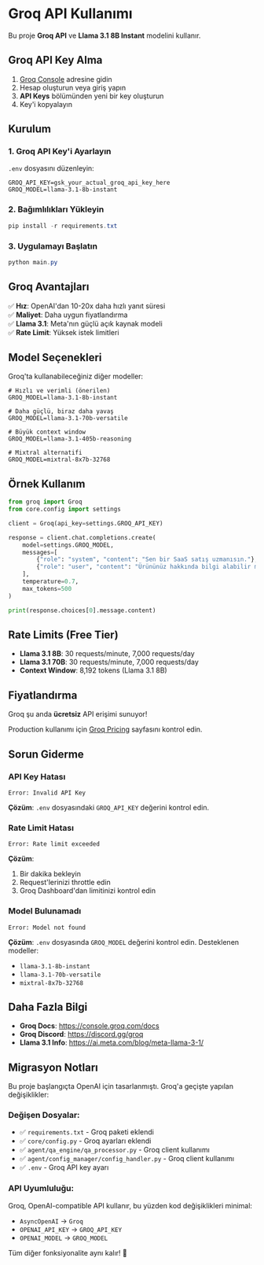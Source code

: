 # Groq API Kullanımı

Bu proje **Groq API** ve **Llama 3.1 8B Instant** modelini kullanır.

## Groq API Key Alma

1. [Groq Console](https://console.groq.com/) adresine gidin
2. Hesap oluşturun veya giriş yapın
3. **API Keys** bölümünden yeni bir key oluşturun
4. Key'i kopyalayın

## Kurulum

### 1. Groq API Key'i Ayarlayın

`.env` dosyasını düzenleyin:

```env
GROQ_API_KEY=gsk_your_actual_groq_api_key_here
GROQ_MODEL=llama-3.1-8b-instant
```

### 2. Bağımlılıkları Yükleyin

```powershell
pip install -r requirements.txt
```

### 3. Uygulamayı Başlatın

```powershell
python main.py
```

## Groq Avantajları

✅ **Hız**: OpenAI'dan 10-20x daha hızlı yanıt süresi  
✅ **Maliyet**: Daha uygun fiyatlandırma  
✅ **Llama 3.1**: Meta'nın güçlü açık kaynak modeli  
✅ **Rate Limit**: Yüksek istek limitleri

## Model Seçenekleri

Groq'ta kullanabileceğiniz diğer modeller:

```env
# Hızlı ve verimli (önerilen)
GROQ_MODEL=llama-3.1-8b-instant

# Daha güçlü, biraz daha yavaş
GROQ_MODEL=llama-3.1-70b-versatile

# Büyük context window
GROQ_MODEL=llama-3.1-405b-reasoning

# Mixtral alternatifi
GROQ_MODEL=mixtral-8x7b-32768
```

## Örnek Kullanım

```python
from groq import Groq
from core.config import settings

client = Groq(api_key=settings.GROQ_API_KEY)

response = client.chat.completions.create(
    model=settings.GROQ_MODEL,
    messages=[
        {"role": "system", "content": "Sen bir SaaS satış uzmanısın."},
        {"role": "user", "content": "Ürününüz hakkında bilgi alabilir miyim?"}
    ],
    temperature=0.7,
    max_tokens=500
)

print(response.choices[0].message.content)
```

## Rate Limits (Free Tier)

- **Llama 3.1 8B**: 30 requests/minute, 7,000 requests/day
- **Llama 3.1 70B**: 30 requests/minute, 7,000 requests/day
- **Context Window**: 8,192 tokens (Llama 3.1 8B)

## Fiyatlandırma

Groq şu anda **ücretsiz** API erişimi sunuyor! 

Production kullanımı için [Groq Pricing](https://console.groq.com/settings/billing) sayfasını kontrol edin.

## Sorun Giderme

### API Key Hatası

```
Error: Invalid API Key
```

**Çözüm**: `.env` dosyasındaki `GROQ_API_KEY` değerini kontrol edin.

### Rate Limit Hatası

```
Error: Rate limit exceeded
```

**Çözüm**: 
1. Bir dakika bekleyin
2. Request'lerinizi throttle edin
3. Groq Dashboard'dan limitinizi kontrol edin

### Model Bulunamadı

```
Error: Model not found
```

**Çözüm**: `.env` dosyasında `GROQ_MODEL` değerini kontrol edin. Desteklenen modeller:
- `llama-3.1-8b-instant`
- `llama-3.1-70b-versatile`
- `mixtral-8x7b-32768`

## Daha Fazla Bilgi

- **Groq Docs**: https://console.groq.com/docs
- **Groq Discord**: https://discord.gg/groq
- **Llama 3.1 Info**: https://ai.meta.com/blog/meta-llama-3-1/

## Migrasyon Notları

Bu proje başlangıçta OpenAI için tasarlanmıştı. Groq'a geçişte yapılan değişiklikler:

### Değişen Dosyalar:
- ✅ `requirements.txt` - Groq paketi eklendi
- ✅ `core/config.py` - Groq ayarları eklendi
- ✅ `agent/qa_engine/qa_processor.py` - Groq client kullanımı
- ✅ `agent/config_manager/config_handler.py` - Groq client kullanımı
- ✅ `.env` - Groq API key ayarı

### API Uyumluluğu:
Groq, OpenAI-compatible API kullanır, bu yüzden kod değişiklikleri minimal:
- `AsyncOpenAI` → `Groq`
- `OPENAI_API_KEY` → `GROQ_API_KEY`
- `OPENAI_MODEL` → `GROQ_MODEL`

Tüm diğer fonksiyonalite aynı kalır! 🚀
